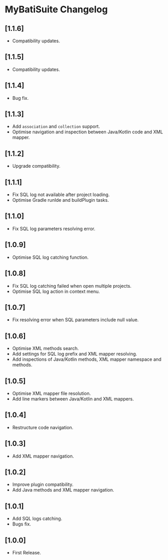 <!-- Keep a Changelog guide -> https://keepachangelog.com -->

# MyBatiSuite Changelog

## [1.1.6]
- Compatibility updates.

## [1.1.5]
- Compatibility updates.

## [1.1.4]
- Bug fix.

## [1.1.3]
- Add `association` and `collection` support.
- Optimise navigation and inspection between Java/Kotlin code and XML mapper.

## [1.1.2]
- Upgrade compatibility.

## [1.1.1]
- Fix SQL log not available after project loading.
- Optimise Gradle runIde and buildPlugin tasks.

## [1.1.0]
- Fix SQL log parameters resolving error.

## [1.0.9]
- Optimise SQL log catching function.

## [1.0.8]
- Fix SQL log catching failed when open multiple projects.
- Optimise SQL log action in context menu.

## [1.0.7]
- Fix resolving error when SQL parameters include null value.

## [1.0.6]
- Optimise XML methods search.
- Add settings for SQL log prefix and XML mapper resolving. 
- Add inspections of Java/Kotlin methods, XML mapper namespace and methods.

## [1.0.5]
- Optimise XML mapper file resolution.
- Add line markers between Java/Kotlin and XML mappers.

## [1.0.4]
- Restructure code navigation.

## [1.0.3]
- Add XML mapper navigation.

## [1.0.2]
- Improve plugin compatibility.
- Add Java methods and XML mapper navigation.

## [1.0.1]
- Add SQL logs catching.
- Bugs fix.

## [1.0.0]
- First Release.

